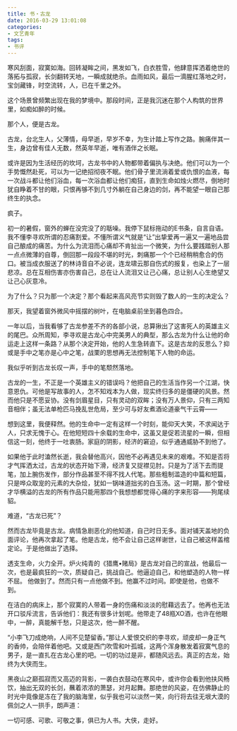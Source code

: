 ```yaml
---
title: 书・古龙
date: 2016-03-29 13:01:08
categories:
- 文艺青年
tags:
- 书评
---
```

寒风刮面，寂寞如海。回转凝眸之间，黑发如飞，白衣胜雪，他肆意挥洒着绝世的落拓与孤寂，长剑翻转天地，一瞬成就绝杀。血雨如风，最后一滴腥红落地之时，宝剑藏锋，时空流转，人，已在千里之外。

这个场景曾频繁出现在我的梦境中。那段时间，正是我沉迷在那个人构筑的世界里，如痴如醉的时候。

那个人，便是古龙。

<!-- more -->

古龙，台北生人，父薄情，母早逝，早岁不幸，为生计踏上写作之路。腕痛伴其一生，身边曾有佳人无数，然英年早逝，唯有酒伴之长眠。

或许是因为生活经历的坎坷，古龙书中的人物都带着偏执与决绝。他们可以为一个手势慨然赴死，可以为一记绝招彻夜不眠。他们骨子里流淌着爱或仇恨的血液，每一次战斗都让他们浴血，每一次浴血都让他们痴狂，直到生命如烛火燃尽，倒地时犹自睁着不甘的眼，只恨再够不到几寸外躺在自己身边的剑，再不能望一眼自己那终生的执念。

疯子。

初一的暑假，窗外的蝉在没完没了的聒噪。我停下鼠标拖动的E书条，自言自语。我不懂李寻欢所谓的忍痛割爱。不懂所谓义气就是“让”出挚爱再一遍又一遍地品尝自己酿成的痛苦。为什么为流泪而心痛却不肯扯出一个微笑，为什么要践踏别人那一点点微薄的自尊，倒回那一段段不堪的时光，刺痛那一个个已经稍稍愈合的伤口。被当成衣服送了的林诗音自不必说，连龙啸云那自伤式的报复，也染上了一层悲凉。总在互相伤害亦伤害自己，总在让人流泪又让己心痛，总让别人心生绝望又让己心灰意冷。   

为了什么？只为那一个决定？那个看起来高风亮节实则毁了数人的一生的决定么？

那天，我望着窗外微风中摇摆的树叶，在电脑桌前坐到暮色四合。

一年以后，当我看够了古龙参差不齐的各部小说，总算揪出了这害死人的英雄主义的尾巴。众所周知，李寻欢是古龙心中完美男人的典型，那么古龙为什么让他的命运走上这样一条路？从那个决定开始，他的人生急转直下。这是古龙的反思么？抑或是手中之笔亦是心中之笔，战栗的思想再无法控制笔下人物的命运。

我似乎听到古龙长叹一声，手中的笔颓然落地。

古龙的一生，不正是一个英雄主义的错误吗？他把自己的生活当作另一个江湖，快意恩仇。可他是写故事的人，怎不知戏本为人做，现实终归多的是僵硬的风景。然而他只是不愿妥协。没有剑眉星目，只有灵动的双眸；没有万人景仰，只有三两知音相伴；虽无法单枪匹马挽乱世危局，至少可与好友煮酒论道豪气干云霄——

想到这里，我便释然。他的生命中一定有这样一个时刻，能仰天大笑，不求闻达于人，只求无愧于心。在他短短四十余载的生命中，这虽又是促若流星的一瞬，但相信这一刻，他终于一吐衷肠。家庭的阴影，经济的窘迫，似乎通通威胁不到他了。

如果他于此时溘然长逝，我会替他高兴，因他不必再遇见未来的艰难。不知是否将才气挥洒太过，古龙的状态开始下滑，经济复又捉襟见肘。只是为了活下去而提笔，加上腕伤发作，部分作品甚至不得不找人代笔。那些粗制滥造的中篇和短篇，只是哗众取宠的元素的大杂烩，犹如一锅味道拙劣的白玉汤。这一时期，那个曾经才华横溢的古龙的所有作品只能用那四个我想想都觉得心痛的字来形容——狗尾续貂。

难道，“古龙已死”？

然而古龙毕竟是古龙。病情急剧恶化的他知道，自己时日无多。面对铺天盖地的负面评论，他再次拿起了笔。他是古龙，他不会让自己这样谢世，让自己被这样盖棺定论。于是他做出了选择。

透支生命，火力全开。炉火纯青的《猎鹰•赌局》是古龙对自己的宣战，他最后一次，也是最疯狂的一次，质疑自己，挑战自己。他逼迫自己，和他塑造的人物一样不屈。
他做到了。然而只有一点他做不到。他赢不过时间。即使是他，也做不到。

在洁白的病床上，那个寂寞的人带着一身的伤痛和淡淡的慰藉远去了。他再也无法开口驳斥流言，告诉他们：我还有很多计划呢。他带走了48瓶XO酒，也许在他眼中，一醉，真能解千愁，只是这次，他一醉不醒。

“小李飞刀成绝响，人间不见楚留香。”那让人爱恨交织的李寻欢，顽皮却一身正气的香帅，会陪伴着他吧。又或是西门吹雪和叶孤城，这两个浑身散发着寂寞气息的男子，是一直扎在古龙心里的吧。一切的功过是非，都随风远去。真正的古龙，始终为大侠而生。

黑夜山之巅孤寂而又高迈的背影，一袭白衣鼓动在寒风中，或许你会看到他扶风畅饮，抽出无双的长剑，蘸着浓浓的萧瑟，对月起舞。那绝世的风姿，在仿佛静止的时光中竟像是冻在了我的脑海里，似乎我也可以淡然一笑，向行将去往无垠大漠的佩剑之人一拱手，朗声道：

一切可感、可歌、可敬之事，俱已为人书。大侠，走好。